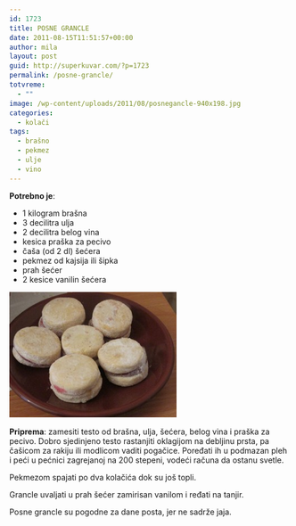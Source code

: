 ```yaml
---
id: 1723
title: POSNE GRANCLE
date: 2011-08-15T11:51:57+00:00
author: mila
layout: post
guid: http://superkuvar.com/?p=1723
permalink: /posne-grancle/
totvreme:
  - ""
image: /wp-content/uploads/2011/08/posnegancle-940x198.jpg
categories:
  - kolači
tags:
  - brašno
  - pekmez
  - ulje
  - vino
---
```

**Potrebno je**:

  * 1 kilogram brašna
  * 3 decilitra ulja
  * 2 decilitra belog vina
  * kesica praška za pecivo
  * čaša (od 2 dl) šećera
  * pekmez od kajsija ili šipka
  * prah šećer
  * 2 kesice vanilin šećera

[<img class="alignnone size-medium wp-image-9609" src="/wp-content/uploads/2011/08/posnegancle-300x225.jpg" alt="posnegancle" width="300" height="225" />](/wp-content/uploads/2011/08/posnegancle-e1430920016132.jpg)

**Priprema**: zamesiti testo od brašna, ulja, šećera, belog vina i praška za pecivo. Dobro sjedinjeno testo rastanjiti oklagijom na debljinu prsta, pa čašicom za rakiju ili modlicom vaditi pogačice. Poređati ih u podmazan pleh i peći u pećnici zagrejanoj na 200 stepeni, vodeći računa da ostanu svetle.

Pekmezom spajati po dva  kolačića dok su još topli.

Grancle uvaljati u prah šećer zamirisan vanilom i ređati na tanjir.

Posne grancle su pogodne za dane posta, jer ne sadrže jaja.
